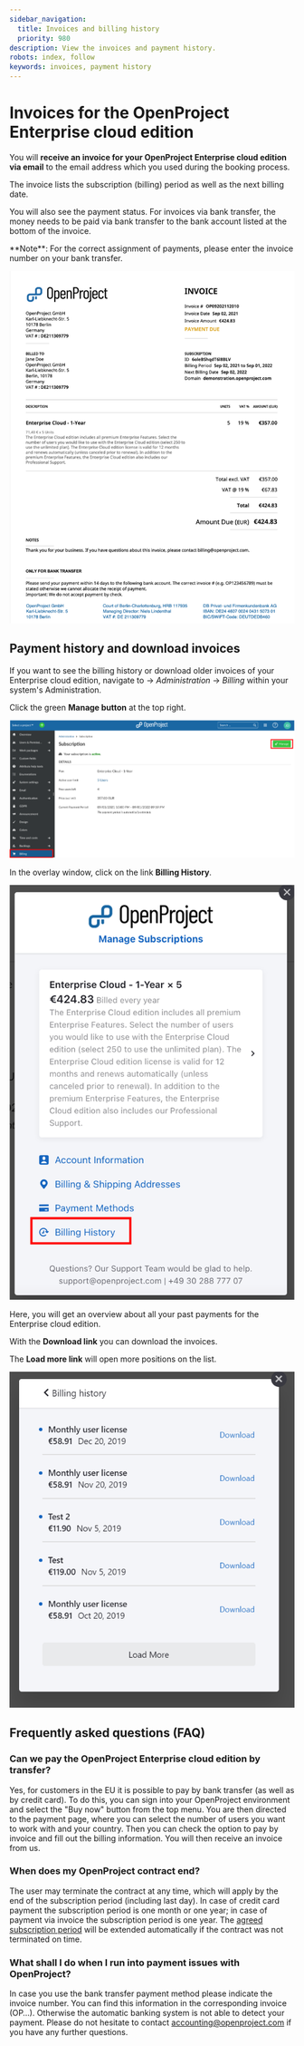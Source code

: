 ```yaml
---
sidebar_navigation:
  title: Invoices and billing history
  priority: 980
description: View the invoices and payment history.
robots: index, follow
keywords: invoices, payment history
---
```


# Invoices for the OpenProject Enterprise cloud edition

You will **receive an invoice for your OpenProject Enterprise cloud edition via email** to the email address which you used during the booking process.

The invoice lists the subscription (billing) period as well as the next billing date.

You will also see the payment status. 
For invoices via bank transfer, the money needs to be paid via bank transfer to the bank account listed at the bottom of the invoice. 

<div class="alert alert-info" role="alert">
**Note**: For the correct assignment of payments, please enter the  invoice number on your bank transfer.
</div>

![invoice](invoice.png)

## Payment history and download invoices

If you want to see the billing history or download older invoices of your Enterprise cloud edition, navigate to -> *Administration* -> *Billing* within your system's Administration.

Click the green **Manage button** at the top right.

![cloud-manage](cloud-manage-0584897.png)

In the overlay window, click on the link **Billing History**.

![cloud-billing-history](cloud-billing-history-0584990.png)

Here, you will get an overview about all your past payments for the Enterprise cloud edition. 

With the **Download link** you can download the invoices.

The **Load more link** will open more positions on the list.

![Billing history overview](image-20200113135853806.png)

## Frequently asked questions (FAQ)

### Can we pay the OpenProject Enterprise cloud edition by transfer?

Yes, for customers in the EU it is possible to pay by bank transfer (as well as by credit card).
To do this, you can sign into your OpenProject environment and select the "Buy now" button from the top menu. You are then directed to the payment page, where you can select the number of users you want to work with and your country. Then you can check the option to pay by invoice and fill out the billing information. You will then receive an invoice from us.

### When does my OpenProject contract end?

The user may terminate the contract at any time, which will apply by the end of the subscription period (including last day). In case of credit card payment the subscription period is one month or one year; in case of payment via invoice the subscription period is one year. The [agreed subscription period](https://www.openproject.org/legal/terms-of-service/) will be extended automatically if the contract was not terminated on time. 

### What shall I do when I run into payment issues with OpenProject?

In case you use the bank transfer payment method please indicate the invoice number. You can find this information in the corresponding invoice (OP…). Otherwise the automatic banking system is not able to detect your payment. Please do not hesitate to contact accounting@openproject.com if you have any further questions. 
